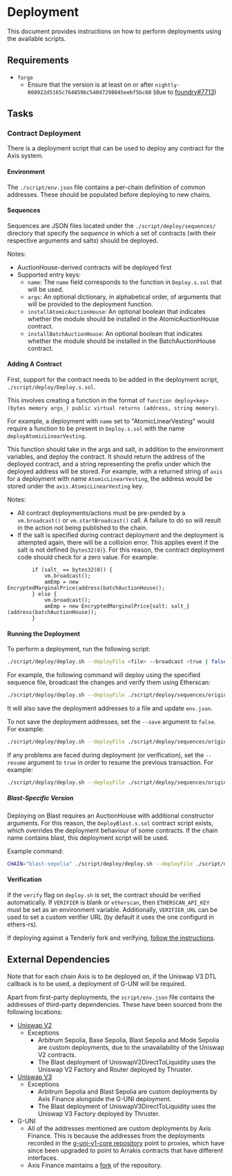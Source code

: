 # Deployment

This document provides instructions on how to perform deployments using the available scripts.

## Requirements

- `forge`
  - Ensure that the version is at least on or after `nightly-008922d5165c764859bc540d7298045eebf5bc60` (due to [foundry#7713](https://github.com/foundry-rs/foundry/pull/7713))

## Tasks

### Contract Deployment

There is a deployment script that can be used to deploy any contract for the Axis system.

#### Environment

The `./script/env.json` file contains a per-chain definition of common addresses. These should be populated before deploying to new chains.

#### Sequences

Sequences are JSON files located under the `./script/deploy/sequences/` directory that specify the _sequence_ in which a set of contracts (with their respective arguments and salts) should be deployed.

Notes:

- AuctionHouse-derived contracts will be deployed first
- Supported entry keys:
  - `name`: The `name` field corresponds to the function in `Deploy.s.sol` that will be used.
  - `args`: An optional dictionary, in alphabetical order, of arguments that will be provided to the deployment function.
  - `installAtomicAuctionHouse`: An optional boolean that indicates whether the module should be installed in the AtomicAuctionHouse contract.
  - `installBatchAuctionHouse`: An optional boolean that indicates whether the module should be installed in the BatchAuctionHouse contract.

#### Adding A Contract

First, support for the contract needs to be added in the deployment script, `./script/deploy/Deploy.s.sol`.

This involves creating a function in the format of `function deploy<key>(bytes memory args_) public virtual returns (address, string memory)`.

For example, a deployment with `name` set to "AtomicLinearVesting" would require a function to be present in `Deploy.s.sol` with the name `deployAtomicLinearVesting`.

This function should take in the args and salt, in addition to the environment variables, and deploy the contract. It should return the address of the deployed contract, and a string representing the prefix under which the deployed address will be stored. For example, with a returned string of `axis` for a deployment with name `AtomicLinearVesting`, the address would be stored under the `axis.AtomicLinearVesting` key.

Notes:

- All contract deployments/actions must be pre-pended by a `vm.broadcast()` or `vm.startBroadcast()` call. A failure to do so will result in the action not being published to the chain.
- If the salt is specified during contract deployment and the deployment is attempted again, there will be a collision error. This applies event if the salt is not defined (`bytes32(0)`). For this reason, the contract deployment code should check for a zero value. For example:

```solidity
        if (salt_ == bytes32(0)) {
            vm.broadcast();
            amEmp = new EncryptedMarginalPrice(address(batchAuctionHouse));
        } else {
            vm.broadcast();
            amEmp = new EncryptedMarginalPrice{salt: salt_}(address(batchAuctionHouse));
        }
```

#### Running the Deployment

To perform a deployment, run the following script:

```bash
./script/deploy/deploy.sh --deployFile <file> --broadcast <true | false> --verify <true | false> --save <true | false> --resume <true | false>
```

For example, the following command will deploy using the specified sequence file, broadcast the changes and verify them using Etherscan:

```bash
./script/deploy/deploy.sh --deployFile ./script/deploy/sequences/origin.json --broadcast true --verify true
```

It will also save the deployment addresses to a file and update `env.json`.

To not save the deployment addresses, set the `--save` argument to `false`. For example:

```bash
./script/deploy/deploy.sh --deployFile ./script/deploy/sequences/origin.json --broadcast true --verify true --save false
```

If any problems are faced during deployment (or verification), set the `--resume` argument to `true` in order to resume the previous transaction. For example:

```bash
./script/deploy/deploy.sh --deployFile ./script/deploy/sequences/origin.json --broadcast true --verify true --save true --resume true
```

##### Blast-Specific Version

Deploying on Blast requires an AuctionHouse with additional constructor arguments. For this reason, the `DeployBlast.s.sol` contract script exists, which overrides the deployment behaviour of some contracts. If the chain name contains blast, this deployment script will be used.

Example command:

```bash
CHAIN="blast-sepolia" ./script/deploy/deploy.sh --deployFile ./script/deploy/sequences/origin.json --broadcast true --verify true
```

#### Verification

If the `verify` flag on `deploy.sh` is set, the contract should be verified automatically. If `VERIFIER` is blank or `etherscan`, then `ETHERSCAN_API_KEY` must be set as an environment variable. Additionally, `VERIFIER_URL` can be used to set a custom verifier URL (by default it uses the one configurd in ethers-rs).

If deploying against a Tenderly fork and verifying, [follow the instructions](https://docs.tenderly.co/contract-verification).

## External Dependencies

Note that for each chain Axis is to be deployed on, if the Uniswap V3 DTL callback is to be used, a deployment of G-UNI will be required.

Apart from first-party deployments, the `script/env.json` file contains the addresses of third-party dependencies. These have been sourced from the following locations:

- [Uniswap V2](https://github.com/Uniswap/docs/blob/65d3f21e6cb2879b0672ad791563de0e54fcc089/docs/contracts/v2/reference/smart-contracts/08-deployment-addresses.md)
  - Exceptions
    - Arbitrum Sepolia, Base Sepolia, Blast Sepolia and Mode Sepolia are custom deployments, due to the unavailability of the Uniswap V2 contracts.
    - The Blast deployment of UniswapV2DirectToLiquidity uses the Uniswap V2 Factory and Router deployed by Thruster.
- [Uniswap V3](https://github.com/Uniswap/docs/tree/65d3f21e6cb2879b0672ad791563de0e54fcc089/docs/contracts/v3/reference/deployments)
  - Exceptions
    - Arbitrum Sepolia and Blast Sepolia are custom deployments by Axis Finance alongside the G-UNI deployment.
    - The Blast deployment of UniswapV3DirectToLiquidity uses the Uniswap V3 Factory deployed by Thruster.
- G-UNI
  - All of the addresses mentioned are custom deployments by Axis Finance. This is because the addresses from the deployments recorded in the [g-uni-v1-core repository](https://github.com/gelatodigital/g-uni-v1-core/tree/bea63422e2155242b051896b635508b7a99d2a1a/deployments) point to proxies, which have since been upgraded to point to Arrakis contracts that have different interfaces.
  - Axis Finance maintains a [fork](https://github.com/Axis-Fi/g-uni-v1-core) of the repository.
